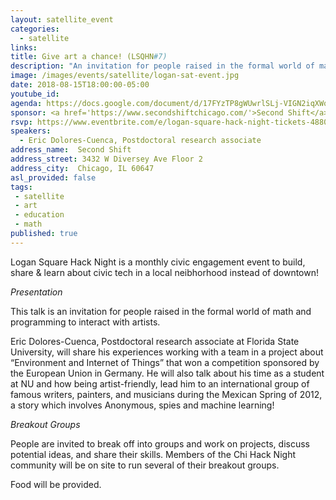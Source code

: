 ```yaml
---
layout: satellite_event
categories:
  - satellite
links:
title: Give art a chance! (LSQHN#7)
description: "An invitation for people raised in the formal world of math and programming to interact with artists."
image: /images/events/satellite/logan-sat-event.jpg
date: 2018-08-15T18:00:00-05:00
youtube_id:
agenda: https://docs.google.com/document/d/17FYzTP8gWUwrlSLj-VIGN2iqXWohUPFiRvnsuBpdrL0/edit#
sponsor: <a href='https://www.secondshiftchicago.com/'>Second Shift</a>
rsvp: https://www.eventbrite.com/e/logan-square-hack-night-tickets-48806734256
speakers:
  - Eric Dolores-Cuenca, Postdoctoral research associate
address_name:  Second Shift
address_street: 3432 W Diversey Ave Floor 2
address_city:  Chicago, IL 60647
asl_provided: false
tags:
 - satellite
 - art
 - education
 - math
published: true
---
```


Logan Square Hack Night is a monthly civic engagement event to build, share & learn about civic tech in a local neibhorhood instead of downtown!

*Presentation*

This talk is an invitation for people raised in the formal world of math and programming to interact with artists.

Eric Dolores-Cuenca, Postdoctoral research associate at Florida State University, will share his experiences working with a team in a project about “Environment and Internet of Things” that won a competition sponsored by the European Union in Germany.
He will also talk about his time as a student at NU and how being artist-friendly, lead him to an international group of famous writers, painters, and musicians during the Mexican Spring of 2012, a story which involves Anonymous, spies and machine learning!


*Breakout Groups*

People are invited to break off into groups and work on projects, discuss potential ideas, and share their skills. Members of the Chi Hack Night community will be on site to run several of their breakout groups.

Food will be provided.

